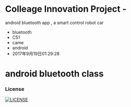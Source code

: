# Colleage Innovation Project -
android bluetooth app , a smart control robot car
* bluetooth
* C51 
* came
* android 
* 2017年9月19日01:29:28

# android bluetooth class 


### License
[![LICENSE](https://img.shields.io/badge/license-NPL%20(The%20996%20Prohibited%20License)-blue.svg)](https://github.com/Ezoio/jigsaw/blob/master/LICENSE)
